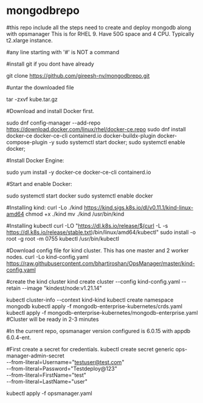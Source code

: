 # mongodbrepo
#this repo include all the steps need to create and deploy mongodb along with opsmanager
This is for RHEL 9. Have 50G space and 4 CPU. Typically t2.xlarge instance. 

#any line starting with '#' is NOT a command

#install git if you dont have already

git clone https://github.com/gireesh-nv/mongodbrepo.git

#untar the downloaded file

tar -zxvf kube.tar.gz

#Download and install Docker first. 

sudo dnf config-manager --add-repo https://download.docker.com/linux/rhel/docker-ce.repo
sudo dnf install docker-ce docker-ce-cli containerd.io docker-buildx-plugin docker-compose-plugin -y
sudo systemctl start docker; sudo systemctl enable docker;

#Install Docker Engine:

sudo yum install -y docker-ce docker-ce-cli containerd.io

#Start and enable Docker:

sudo systemctl start docker
sudo systemctl enable docker

#Installing kind:
curl -Lo ./kind https://kind.sigs.k8s.io/dl/v0.11.1/kind-linux-amd64
chmod +x ./kind
mv ./kind /usr/bin/kind


#Installing kubectl
curl -LO "https://dl.k8s.io/release/$(curl -L -s https://dl.k8s.io/release/stable.txt)/bin/linux/amd64/kubectl"
sudo install -o root -g root -m 0755 kubectl /usr/bin/kubectl


#Download config file for kind cluster. This has one master and 2 worker nodes. 
curl -Lo kind-config.yaml https://raw.githubusercontent.com/bhartiroshan/OpsManager/master/kind-config.yaml

#create the kind cluster
kind create cluster --config kind-config.yaml --retain --image "kindest/node:v1.21.14"

kubectl cluster-info --context kind-kind
kubectl create namespace mongodb
kubectl apply -f mongodb-enterprise-kubernetes/crds.yaml
kubectl apply -f mongodb-enterprise-kubernetes/mongodb-enterprise.yaml
#Cluster will be ready in 2-3 minutes

#In the current repo, opsmanager version configured is 6.0.15 with appdb 6.0.4-ent.

#First create a secret for credentials.
kubectl create secret generic ops-manager-admin-secret \
  --from-literal=Username="testuser@test.com" \
  --from-literal=Password="Testdeploy@123" \
  --from-literal=FirstName="test" \
  --from-literal=LastName="user"

kubectl apply -f opsmanager.yaml
